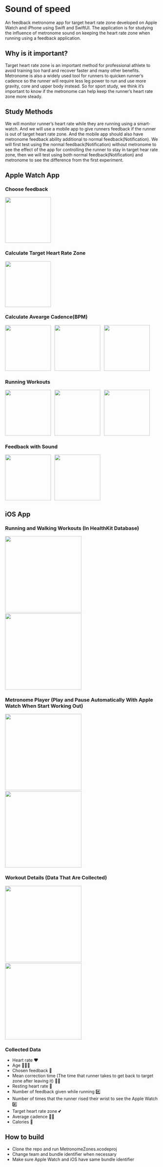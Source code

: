 # Sound of speed
An feedback metronome app for target heart rate zone developed on Apple Watch and iPhone using Swift and SwiftUI.
The application is for studying the influence of metronome sound on keeping the heart rate zone when running using a feedback application.

## Why is it important?
Target heart rate zone is an important method for professional athlete to avoid training too hard and recover faster and many other benefits. Metronome is also a widely used tool for runners to quicken runner’s cadence so the runner will require less leg power to run and use more gravity, core and upper body instead. So for sport study, we think it’s important to know if the metronome can help keep the runner’s heart rate zone more steady.

## Study Methods
We will monitor runner’s heart rate while they are running using a smart-watch. And we will use a mobile app to give runners feedback if the runner is out of target heart rate zone. And the mobile app should also have metronome feedback ability additional to normal feedback(Notification).
We will first test using the normal feedback(Notification) without metronome to see the effect of the app for controlling the runner to stay in target hear rate zone, then we will test using both normal feedback(Notification) and metronome to see the difference from the first experiment.

## Apple Watch App
### Choose feedback
<p float="left">
<img src="https://user-images.githubusercontent.com/25714024/176018208-aaf9456b-0167-400c-9bbc-0bf482cda00b.PNG" width="150">
</p>

### Calculate Target Heart Rate Zone
<p float="left">
<img src="https://user-images.githubusercontent.com/25714024/176018284-00236c1a-b274-4714-adc3-90a2bf7c3c39.PNG" width="150">
</p>

### Calculate Avearge Cadence(BPM)
<p float="left">
<img src="https://user-images.githubusercontent.com/25714024/176018367-b0c1c3c9-e4fd-4076-9171-38b136a89c27.PNG" width="150">
&nbsp
<img src="https://user-images.githubusercontent.com/25714024/176020462-8faa1e12-3bae-4f18-aa38-0b93b9d1d038.PNG" width="150">
&nbsp
<img src="https://user-images.githubusercontent.com/25714024/176020332-d0184436-f936-42d6-aa45-a3bf898973d0.PNG" width="150">

</p>

### Running Workouts
<p float="left">
<img src="https://user-images.githubusercontent.com/25714024/176018979-48cfb8a3-0e14-4a1d-af95-fc7c9aee0a80.PNG" width="150">
&nbsp
<img src="https://user-images.githubusercontent.com/25714024/176018644-57cf246e-390e-4c80-9636-489254f86649.PNG" width="150">
&nbsp
<img src="https://user-images.githubusercontent.com/25714024/176018700-720f906b-1c2a-4ab7-99ec-4cc49cc0a844.PNG" width="150">
</p>

### Feedback with Sound
<p float="left">
<img src="https://user-images.githubusercontent.com/25714024/176020183-d7ab197f-6172-4a18-98be-efa68fe69695.PNG" width="150">
&nbsp
<img src="https://user-images.githubusercontent.com/25714024/176020257-8c1a291e-55ed-481f-8dc0-3a14735d2927.PNG" width="150">
</p>

## iOS App

### Running and Walking Workouts (In HealthKit Database)
<p float="left">
<img src="https://user-images.githubusercontent.com/25714024/176021384-267a1b72-23c4-4a22-af83-138ad4ab8656.PNG" width="250">
&nbsp
<img src="https://user-images.githubusercontent.com/25714024/176021437-cd89ce19-84d2-43e6-a5e7-c1654f93d38b.PNG" width="250">
</p>

### Metronome Player (Play and Pause Automatically With Apple Watch When Start Working Out)
<p float="left">
<img src="https://user-images.githubusercontent.com/25714024/176022146-59cf0aed-bbff-481f-8d56-af9b4e59efca.PNG" width="250">
&nbsp
<img src="https://user-images.githubusercontent.com/25714024/176022228-511287ec-b74c-4876-b008-2c12b82506cc.PNG" width="250">
</p>

### Workout Details (Data That Are Collected)
<p float="left">
<img src="https://user-images.githubusercontent.com/25714024/176022303-8af7dca8-44c1-464a-a64f-43dd740402c0.PNG" width="250">
&nbsp
<img src="https://user-images.githubusercontent.com/25714024/176022318-4247f12f-f762-442d-b110-6deeef9dabd1.PNG" width="250">
</p>

### Collected Data
- Heart rate ❤️
- Age 👨🏻‍💼
- Chosen feedback 🎼
- Mean correction time (The time that runner takes to get back to target zone after leaving it) 🚶🏻
- Resting heart rate 🤍
- Number of feedback given while running #️⃣
- Number of times that the runner rised their wrist to see the Apple Watch #️⃣
- Target heart rate zone 💕
- Average cadence 🚶🏻
- Calories 🍕

## How to build

- Clone the repo and run MetronomeZones.xcodeproj
- Change team and bundle identifier when necessary
- Make sure Apple Watch and iOS have same bundle identifier
